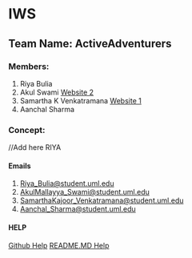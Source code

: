 # IWS
## Team Name: ActiveAdventurers
### Members:
1. Riya Bulia
2. Akul Swami [Website 2](https://plnkr.co/LFZuh5T7gRxiLyF9rCv6)
3. Samartha K Venkatramana [Website 1](http://plnkr.co/U66zj6YoJ3invoH7DtP9)
4. Aanchal Sharma
### Concept:
//Add here RIYA





#### Emails
1. Riya_Bulia@student.uml.edu
2. AkulMallayya_Swami@student.uml.edu
3. SamarthaKajoor_Venkatramana@student.uml.edu
4. Aanchal_Sharma@student.uml.edu

#### HELP
[Github Help](https://help.github.com/articles/adding-an-existing-project-to-github-using-the-command-line/)
[README.MD Help](https://help.github.com/articles/basic-writing-and-formatting-syntax/#styling-text)
